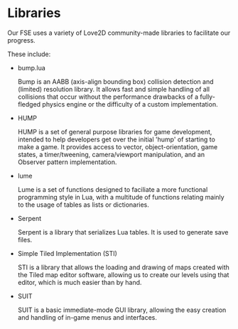 # Libraries

Our FSE uses a variety of Love2D community-made libraries to facilitate our
progress.

These include:

* bump.lua

  Bump is an AABB (axis-align bounding box) collision detection and (limited)
  resolution library. It allows fast and simple handling of all collisions that
  occur without the performance drawbacks of a fully-fledged physics engine or
  the difficulty of a custom implementation.

* HUMP

  HUMP is a set of general purpose libraries for game development, intended to
  help developers get over the initial 'hump' of starting to make a game.
  It provides access to vector, object-orientation, game states, a
  timer/tweening, camera/viewport manipulation, and an Observer pattern
  implementation.

* lume
  
  Lume is a set of functions designed to faciliate a more functional programming
  style in Lua, with a multitude of functions relating mainly to the usage of
  tables as lists or dictionaries.

* Serpent

  Serpent is a library that serializes Lua tables. It is used to generate save
  files.

* Simple Tiled Implementation (STI)
  
  STI is a library that allows the loading and drawing of maps created with the
  Tiled map editor software, allowing us to create our levels using that editor,
  which is much easier than by hand.

* SUIT
  
  SUIT is a basic immediate-mode GUI library, allowing the easy creation and
  handling of in-game menus and interfaces.
